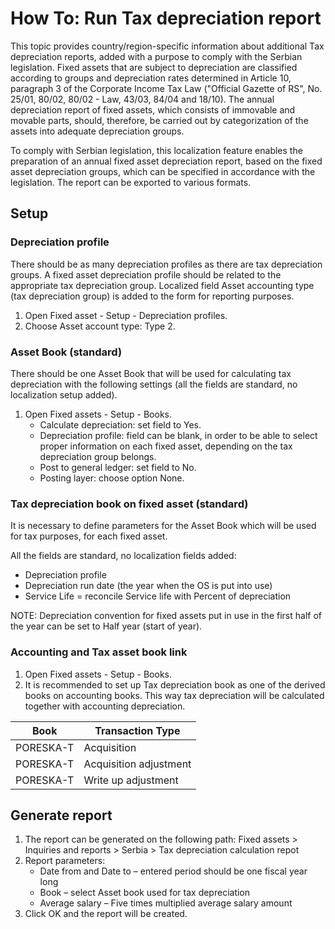 # How To: Run Tax depreciation report 

This topic provides country/region-specific information about additional Tax depreciation reports, added with a purpose to comply with the Serbian legislation. Fixed assets that are subject to depreciation are classified according to groups and depreciation rates determined in Article 10, paragraph 3 of the Corporate Income Tax Law ("Official Gazette of RS", No. 25/01, 80/02, 80/02 - Law, 43/03, 84/04 and 18/10). The annual depreciation report of fixed assets, which consists of immovable and movable parts, should, therefore, be carried out by categorization of the assets into adequate depreciation groups.

 To comply with Serbian legislation, this localization feature enables the preparation of an annual fixed asset depreciation report, based on the fixed asset depreciation groups, which can be specified in accordance with the legislation. The report can be exported to various formats.

## Setup

### Depreciation profile

There should be as many depreciation profiles as there are tax depreciation groups. A fixed asset depreciation profile should be related to the appropriate tax depreciation group. Localized field Asset accounting type (tax depreciation group) is added to the form for reporting purposes.

1. Open Fixed asset - Setup - Depreciation profiles.
2. Choose Asset account type: Type 2.
 
### Asset Book (standard)

There should be one Asset Book that will be used for calculating tax depreciation with the following settings (all the fields are standard, no localization setup added).

1. Open Fixed assets - Setup - Books.
   - Calculate depreciation: set field to Yes.
   - Depreciation profile: field can be blank, in order to be able to select proper information on each fixed asset, depending on the tax depreciation group belongs.
   - Post to general ledger: set field to No.
   - Posting layer: choose option None.

### Tax depreciation book on fixed asset (standard)

It is necessary to define parameters for the Asset Book which will be used for tax purposes, for each fixed asset. 

All the fields are standard, no localization fields added:
   - Depreciation profile
   - Depreciation run date (the year when the OS is put into use)
   - Service Life = reconcile Service life with Percent of depreciation
 
NOTE: Depreciation convention for fixed assets put in use in the first half of the year can be set to Half year (start of year).

### Accounting and Tax asset book link

1. Open Fixed assets - Setup - Books.
2. It is recommended to set up Tax depreciation book as one of the derived books on accounting books. This way tax depreciation will be calculated together with accounting depreciation. 

Book|Transaction Type
-|-
PORESKA-T|Acquisition 
PORESKA-T|Acquisition adjustment
PORESKA-T|Write up adjustment

## Generate report

1. The report can be generated on the following path: Fixed assets > Inquiries and reports > Serbia > Tax depreciation calculation repot
2. Report parameters:
   - Date from and Date to – entered period should be one fiscal year long
   - Book – select Asset book used for tax depreciation
   - Average salary – Five times multiplied average salary amount 
3. Click OK and the report will be created.
 
